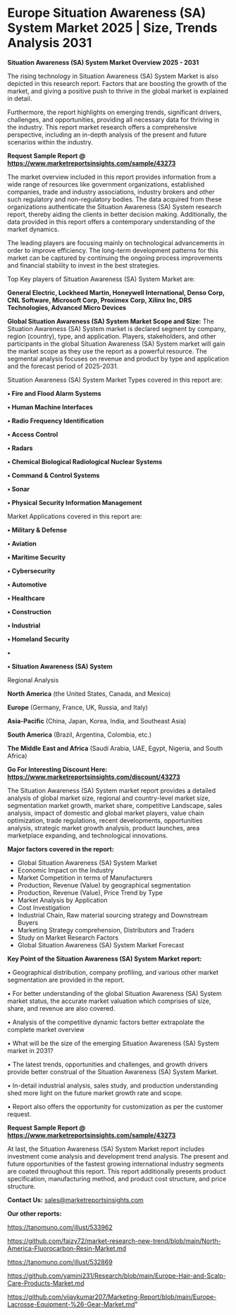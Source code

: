 # Europe Situation Awareness (SA) System Market 2025 | Size, Trends Analysis 2031

<Strong> Situation Awareness (SA) System Market Overview 2025 - 2031</strong>

The rising technology in Situation Awareness (SA) System Market is also depicted in this research report. Factors that are boosting the growth of the market, and giving a positive push to thrive in the global market is explained in detail.

Furthermore, the report highlights on emerging trends, significant drivers, challenges, and opportunities, providing all necessary data for thriving in the industry. This report market research offers a comprehensive perspective, including an in-depth analysis of the present and future scenarios within the industry.

<strong>Request Sample Report @ <a href=https://www.marketreportsinsights.com/sample/43273>https://www.marketreportsinsights.com/sample/43273</a></strong>

The market overview included in this report provides information from a wide range of resources like government organizations, established companies, trade and industry associations, industry brokers and other such regulatory and non-regulatory bodies. The data acquired from these organizations authenticate the Situation Awareness (SA) System research report, thereby aiding the clients in better decision making. Additionally, the data provided in this report offers a contemporary understanding of the market dynamics.

The leading players are focusing mainly on technological advancements in order to improve efficiency. The long-term development patterns for this market can be captured by continuing the ongoing process improvements and financial stability to invest in the best strategies.

Top Key players of Situation Awareness (SA) System Market are:

<strong>General Electric, Lockheed Martin, Honeywell International, Denso Corp, CNL Software, Microsoft Corp, Proximex Corp, Xilinx Inc, DRS Technologies, Advanced Micro Devices</strong>

<strong><b>Global Situation Awareness (SA) System Market Scope and Size:</b></strong>
The Situation Awareness (SA) System market is declared segment by company, region (country), type, and application. Players, stakeholders, and other participants in the global Situation Awareness (SA) System market will gain the market scope as they use the report as a powerful resource. The segmental analysis focuses on revenue and product by type and application and the forecast period of 2025-2031.

Situation Awareness (SA) System Market Types covered in this report are:

<strong>•  Fire and Flood Alarm Systems

•  Human Machine Interfaces

•  Radio Frequency Identification

•  Access Control

•  Radars

•  Chemical Biological Radiological Nuclear Systems

•  Command & Control Systems

•  Sonar

•  Physical Security Information Management</strong>

Market Applications covered in this report are:

<strong>•  Military & Defense

•  Aviation

•  Maritime Security

•  Cybersecurity

•  Automotive

•  Healthcare

•  Construction

•  Industrial

•  Homeland Security

•  

•  Situation Awareness (SA) System</strong> 

Regional Analysis

<strong>North America</strong> (the United States, Canada, and Mexico)

<strong>Europe</strong> (Germany, France, UK, Russia, and Italy)

<strong>Asia-Pacific</strong> (China, Japan, Korea, India, and Southeast Asia)

<strong>South America</strong> (Brazil, Argentina, Colombia, etc.)

<strong>The Middle East and Africa</strong> (Saudi Arabia, UAE, Egypt, Nigeria, and South Africa)

<strong>Go For Interesting Discount Here: <a href=https://www.marketreportsinsights.com/discount/43273>https://www.marketreportsinsights.com/discount/43273</a></strong>

The Situation Awareness (SA) System market report provides a detailed analysis of global market size, regional and country-level market size, segmentation market growth, market share, competitive Landscape, sales analysis, impact of domestic and global market players, value chain optimization, trade regulations, recent developments, opportunities analysis, strategic market growth analysis, product launches, area marketplace expanding, and technological innovations.

<strong><b>Major factors covered in the report:</b></strong>
<ul>
  <li>Global Situation Awareness (SA) System Market </li>
  <li>Economic Impact on the Industry</li>
  <li>Market Competition in terms of Manufacturers</li>
  <li>Production, Revenue (Value) by geographical segmentation</li>
  <li>Production, Revenue (Value), Price Trend by Type</li>
  <li>Market Analysis by Application</li>
  <li>Cost Investigation</li>
  <li>Industrial Chain, Raw material sourcing strategy and Downstream Buyers</li>
  <li>Marketing Strategy comprehension, Distributors and Traders</li>
  <li>Study on Market Research Factors</li>
  <li>Global Situation Awareness (SA) System Market Forecast</li>
</ul>

<strong><b>Key Point of the Situation Awareness (SA) System Market report:</b></strong>

• Geographical distribution, company profiling, and various other market segmentation are provided in the report.

• For better understanding of the global Situation Awareness (SA) System market status, the accurate market valuation which comprises of size, share, and revenue are also covered.

• Analysis of the competitive dynamic factors better extrapolate the complete market overview

• What will be the size of the emerging Situation Awareness (SA) System market in 2031?

• The latest trends, opportunities and challenges, and growth drivers provide better construal of the Situation Awareness (SA) System Market.

• In-detail industrial analysis, sales study, and production understanding shed more light on the future market growth rate and scope.

• Report also offers the opportunity for customization as per the customer request.

<strong>Request Sample Report @ <a href=https://www.marketreportsinsights.com/sample/43273>https://www.marketreportsinsights.com/sample/43273</a></strong>

At last, the Situation Awareness (SA) System Market report includes investment come analysis and development trend analysis. The present and future opportunities of the fastest growing international industry segments are coated throughout this report. This report additionally presents product specification, manufacturing method, and product cost structure, and price structure.

<strong>Contact Us:</strong>
sales@marketreportsinsights.com

<strong>Our other reports:</strong>

<a href=https://tanomuno.com/illust/533962>https://tanomuno.com/illust/533962</a>

<a href=https://github.com/faizy72/market-research-new-trend/blob/main/North-America-Fluorocarbon-Resin-Market.md>https://github.com/faizy72/market-research-new-trend/blob/main/North-America-Fluorocarbon-Resin-Market.md</a>

<a href=https://tanomuno.com/illust/532869>https://tanomuno.com/illust/532869</a>

<a href=https://github.com/yamini231/Research/blob/main/Europe-Hair-and-Scalp-Care-Products-Market.md>https://github.com/yamini231/Research/blob/main/Europe-Hair-and-Scalp-Care-Products-Market.md</a>

<a href=https://github.com/vijaykumar207/Marketing-Report/blob/main/Europe-Lacrosse-Equipment-%26-Gear-Market.md>https://github.com/vijaykumar207/Marketing-Report/blob/main/Europe-Lacrosse-Equipment-%26-Gear-Market.md</a>"
